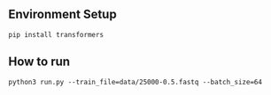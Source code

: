 ## Environment Setup
``
pip install transformers
``
## How to run
``
python3 run.py --train_file=data/25000-0.5.fastq --batch_size=64
``
